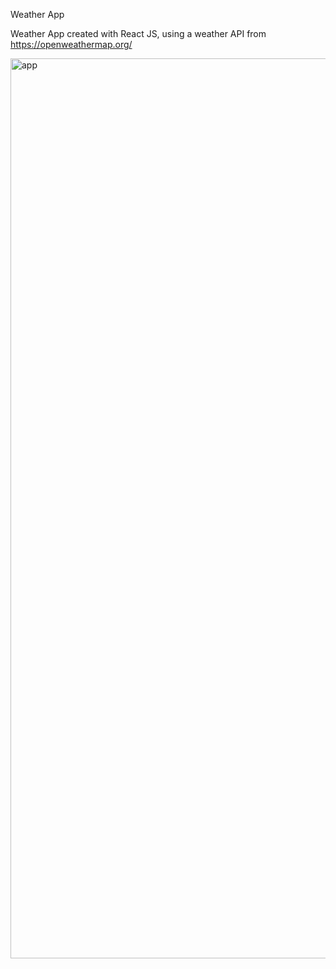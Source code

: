 Weather App

Weather App created with React JS, using a weather API from https://openweathermap.org/

<img width="1440" alt="app" src="https://user-images.githubusercontent.com/31707836/46554291-d0a26080-c8ad-11e8-91a1-69f354fdb841.png">
